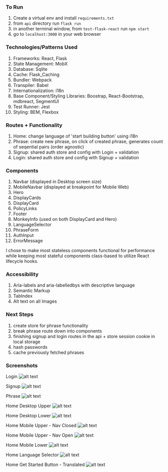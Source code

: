 ### To Run
1. Create a virtual env and install `requirements.txt`
2. from `api` directory run `flask run`
3. in another terminal window, from `test-flask-react` run `npm start`
4. go to `localhost:3000` in your web browser


### Technologies/Patterns Used

1. Frameworks: React, Flask
2. State Management: MobX
3. Database: Sqlite
4. Cache: Flask_Caching
5. Bundler: Webpack
6. Transpiler: Babel
7. Internationalization: i18n
8. Base Component/Styling Libraries: Boostrap, React-Bootstrap, mdbreact, SegmentUI
9. Test Runner: Jest
10. Styling: BEM, Flexbox

### Routes + Functionality

1. Home: change language of 'start building button' using i18n
2. Phrase: create new phrase, on click of created phrase, generates count of seqential pairs (order agnostic)
3. Signup: shared auth store and config with Login + validation
4. Login: shared auth store and config with Signup + validation

### Components

1. Navbar (displayed in Desktop screen size)
2. MobileNavbar (displayed at breakpoint for Mobile Web)
3. Hero
4. DisplayCards
5. DisplayCard
6. PolicyLinks
7. Footer
8. MonkeyInfo (used on both DisplayCard and Hero)
9. LanguageSelector
10. PhraseForm
11. AuthInput
12. ErrorMessage

I chose to make most stateless components functional for performance while keeping most stateful components class-based to utilize React lifecycle hooks.

### Accessibility

1. Aria-labels and aria-labelledbys with descriptive language
2. Semantic Markup
3. TabIndex
4. Alt text on all Images

### Next Steps

1. create store for phrase functionality
2. break phrase route down into components
3. finishing signup and login routes in the api + store session cookie in local storage
4. hash passwords
5. cache previously fetched phrases



### Screenshots

Login
![alt text](public/assets/login.png)

Signup
![alt text](public/assets/signup.png)

Phrase
![alt text](public/assets/vegetable_phrases.png)

Home Desktop Upper
![alt text](public/assets/desktop_upper.png "desktop page - upper")

Home Desktop Lower
![alt text](public/assets/desktop_lower.png "desktop page - lower")

Home Mobile Upper - Nav Closed
![alt text](public/assets/mobile_upper_nav_closed.png "mobile web - upper - nav closed")

Home Mobile Upper - Nav Open
![alt text](public/assets/mobile_upper_nav_open.png "mobile web - upper - nav open")

Home Mobile Lower
![alt text](public/assets/mobile_lower.png "mobile web - lower")

Home Language Selector
![alt text](public/assets/language_selector.png "language selector - open")

Home Get Started Button - Translated
![alt text](public/assets/translated_button.png "get started button - translated")
